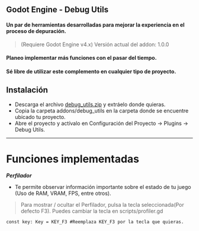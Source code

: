 Godot Engine - Debug Utils
---
#### Un par de herramientas desarrolladas para mejorar la experiencia en el proceso de depuración.
> (Requiere Godot Engine v4.x)
 > Versión actual del addon: 1.0.0
 
 #### Planeo implementar más funciones con el pasar del tiempo. 
 #### Sé libre de utilizar este complemento en cualquier tipo de proyecto.
 
Instalación
---
 - Descarga el archivo [debug_utils.zip](https://github.com/Digital-Revolution-Cuba/GameDevelopment/raw/refs/heads/main/Herramientas/Addons/DebugUtils/debug_utils.zip) y extráelo donde quieras.
 - Copia la carpeta addons/debug_utils en la carpeta donde se encuentre ubicado tu proyecto.
 - Abre el proyecto y actívalo en Configuración del Proyecto → Plugins → Debug Utils.

 ---
 
# Funciones implementadas
 ***Perfilador***
 - Te permite observar información importante sobre el estado de tu
   juego (Uso de RAM, VRAM, FPS, entre otros).

> Para mostrar / ocultar el Perfilador, pulsa la tecla seleccionada(Por defecto F3). Puedes cambiar la tecla en scripts/profiler.gd
```gdscript
const key: Key = KEY_F3 #Reemplaza KEY_F3 por la tecla que quieras.
```
